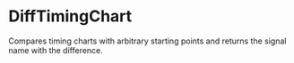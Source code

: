 # DiffTimingChart
Compares timing charts with arbitrary starting points and returns the signal name with the difference.
